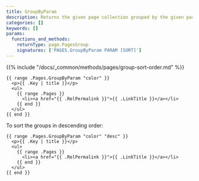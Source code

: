 ```yaml
---
title: GroupByParam
description: Returns the given page collection grouped by the given parameter in ascending order.
categories: []
keywords: []
params:
  functions_and_methods:
    returnType: page.PagesGroup
    signatures: ['PAGES.GroupByParam PARAM [SORT]']
---
```


{{% include "/docs/_common/methods/pages/group-sort-order.md" %}}

```go-html-template
{{ range .Pages.GroupByParam "color" }}
  <p>{{ .Key | title }}</p>
  <ul>
    {{ range .Pages }}
      <li><a href="{{ .RelPermalink }}">{{ .LinkTitle }}</a></li>
    {{ end }}
  </ul>
{{ end }}
```

To sort the groups in descending order:

```go-html-template
{{ range .Pages.GroupByParam "color" "desc" }}
  <p>{{ .Key | title }}</p>
  <ul>
    {{ range .Pages }}
      <li><a href="{{ .RelPermalink }}">{{ .LinkTitle }}</a></li>
    {{ end }}
  </ul>
{{ end }}
```
